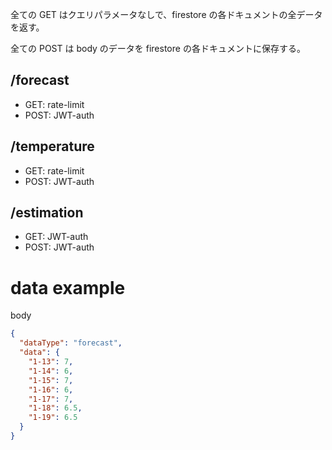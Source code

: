 全ての GET はクエリパラメータなしで、firestore の各ドキュメントの全データを返す。

全ての POST は body のデータを firestore の各ドキュメントに保存する。

## /forecast

- GET: rate-limit
- POST: JWT-auth

## /temperature

- GET: rate-limit
- POST: JWT-auth

## /estimation

- GET: JWT-auth
- POST: JWT-auth

# data example

body

```json
{
  "dataType": "forecast",
  "data": {
    "1-13": 7,
    "1-14": 6,
    "1-15": 7,
    "1-16": 6,
    "1-17": 7,
    "1-18": 6.5,
    "1-19": 6.5
  }
}
```
